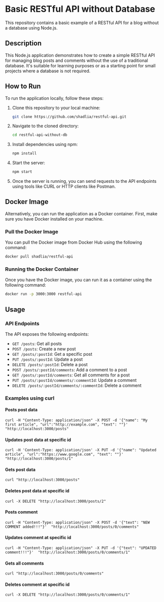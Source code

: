 # Basic RESTful API without Database

This repository contains a basic example of a RESTful API for a blog without a database using Node.js.

## Description

This Node.js application demonstrates how to create a simple RESTful API for managing blog posts and comments without the use of a traditional database. It's suitable for learning purposes or as a starting point for small projects where a database is not required.

## How to Run

To run the application locally, follow these steps:

1. Clone this repository to your local machine:

   ```bash
   git clone https://github.com/shadlia/restful-api.git
   ```

2. Navigate to the cloned directory:

   ```bash
   cd restful-api-without-db
   ```

3. Install dependencies using npm:

   ```bash
   npm install
   ```

4. Start the server:

   ```bash
   npm start
   ```

5. Once the server is running, you can send requests to the API endpoints using tools like CURL or HTTP clients like Postman.

## Docker Image

Alternatively, you can run the application as a Docker container. First, make sure you have Docker installed on your machine.

### Pull the Docker Image

You can pull the Docker image from Docker Hub using the following command:

```bash
docker pull shadlia/restful-api
```

### Running the Docker Container

Once you have the Docker image, you can run it as a container using the following command:

```bash
docker run -p 3000:3000 restful-api

```

## Usage

### API Endpoints

The API exposes the following endpoints:

- `GET /posts`: Get all posts
- `POST /posts`: Create a new post
- `GET /posts/:postId`: Get a specific post
- `PUT /posts/:postId`: Update a post
- `DELETE /posts/:postId`: Delete a post
- `POST /posts/:postId/comments`: Add a comment to a post
- `GET /posts/:postId/comments`: Get all comments for a post
- `PUT /posts/:postId/comments/:commentId`: Update a comment
- `DELETE /posts/:postId/comments/:commentId`: Delete a comment

### Examples using curl

#### Posts post data

`curl -H "Content-Type: application/json" -X POST -d '{"name": "My first article", "url":"http://example.com", "text": ""}'  "http://localhost:3000/posts"`

#### Updates post data at specific id

`curl -H 'Content-Type: application/json' -X PUT -d '{"name": "Updated article", "url":"https://www.google.com", "text": ""}' "http://localhost:3000/posts/1"`

#### Gets post data

`curl "http://localhost:3000/posts"`

#### Deletes post data at specific id

`curl -X DELETE "http://localhost:3000/posts/2"`

#### Posts comment

`curl -H "Content-Type: application/json" -X POST -d '{"text": "NEW COMMENT added!!!"}'  "http://localhost:3000/posts/0/comments"`

#### Updates comment at specific id

`curl -H "Content-Type: application/json" -X PUT -d '{"text": "UPDATED comment!!!"}'  "http://localhost:3000/posts/0/comments/1"`

#### Gets all comments

`curl "http://localhost:3000/posts/0/comments"`

#### Deletes comment at specific id

`curl -X DELETE "http://localhost:3000/posts/0/comments/1"`
